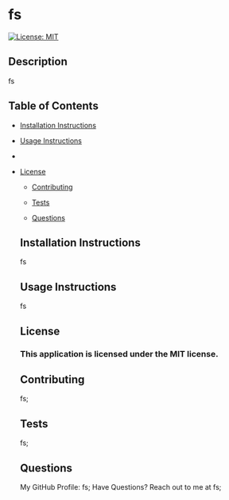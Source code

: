 
  # fs
  [![License: MIT](https://img.shields.io/badge/License-MIT-yellow.svg)](https://opensource.org/licenses/MIT)<br>

  ## Description<br>

  fs

  ## Table of Contents<br>

  * [Installation Instructions](#installation-instructions)
  
  * [Usage Instructions](#usage-instructions)
  
  * 
* [License](#license)

  
  * [Contributing](#contributing)
  
  * [Tests](#tests)
  
  * [Questions](#questions)


  ## Installation Instructions
  fs

  ## Usage Instructions
  fs

  ## License

  ### This application is licensed under the MIT license.

  ## Contributing
  fs;

  ## Tests
  fs;

  ## Questions
  My GitHub Profile: fs;
  Have Questions? Reach out to me at fs;
